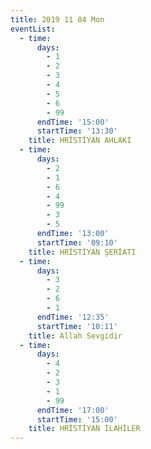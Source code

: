 ```yaml
---
title: 2019 11 04 Mon
eventList:
  - time:
      days:
        - 1
        - 2
        - 3
        - 4
        - 5
        - 6
        - 99
      endTime: '15:00'
      startTime: '13:30'
    title: HRİSTİYAN AHLAKI
  - time:
      days:
        - 2
        - 1
        - 6
        - 4
        - 99
        - 3
        - 5
      endTime: '13:00'
      startTime: '09:10'
    title: HRİSTİYAN ŞERİATI
  - time:
      days:
        - 3
        - 2
        - 6
        - 1
      endTime: '12:35'
      startTime: '10:11'
    title: Allah Sevgidir
  - time:
      days:
        - 4
        - 2
        - 3
        - 1
        - 99
      endTime: '17:00'
      startTime: '15:00'
    title: HRİSTİYAN İLAHİLER
---
```


